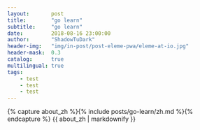```yaml
---
layout:       post
title:        "go learn"
subtitle:     "go learn"
date:         2018-08-16 23:00:00
author:       "ShadowTuDark"
header-img:   "img/in-post/post-eleme-pwa/eleme-at-io.jpg"
header-mask:  0.3
catalog:      true
multilingual: true
tags:
    - test
    - test
    - test
---
```


<!-- Chinese Version -->
<div class="zh post-container">
    {% capture about_zh %}{% include posts/go-learn/zh.md %}{% endcapture %}
    {{ about_zh | markdownify }}
</div>
